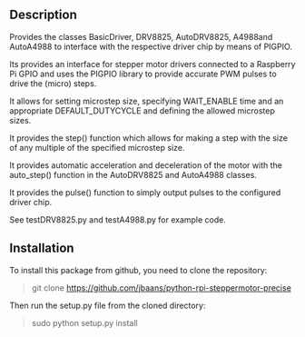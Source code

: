 Description
-----------
Provides the classes BasicDriver, DRV8825, AutoDRV8825, A4988and AutoA4988
to interface with the respective driver chip by means of PIGPIO.

Its provides an interface for stepper motor drivers connected to a 
Raspberry Pi GPIO and uses the PIGPIO library to provide accurate PWM 
pulses to drive the (micro) steps.

It allows for setting microstep size, specifying WAIT_ENABLE time
and an appropriate DEFAULT_DUTYCYCLE and defining the allowed microstep
sizes.

It provides the step() function which allows for making a step with
the size of any multiple of the specified microstep size.

It provides automatic acceleration and deceleration of the motor with the 
auto_step() function in the AutoDRV8825 and AutoA4988 classes.

It provides the pulse() function to simply output pulses to the configured
driver chip.

See testDRV8825.py and testA4988.py for example code.


Installation
------------
To install this package from github, you need to clone the repository:

> git clone https://github.com/jbaans/python-rpi-steppermotor-precise

Then run the setup.py file from the cloned directory:

> sudo python setup.py install


